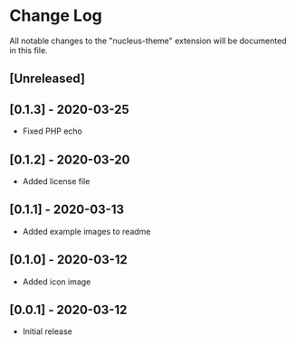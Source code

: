 # Change Log

All notable changes to the "nucleus-theme" extension will be documented in this file.

## [Unreleased]

## [0.1.3] - 2020-03-25
- Fixed PHP echo

## [0.1.2] - 2020-03-20
- Added license file

## [0.1.1] - 2020-03-13
- Added example images to readme

## [0.1.0] - 2020-03-12
- Added icon image

## [0.0.1] - 2020-03-12
- Initial release
